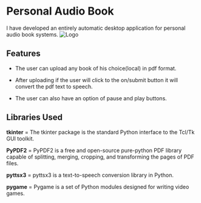 # Personal Audio Book 

I have developed an entirely automatic desktop application for personal audio book systems.
![Logo](https://www.clipartmax.com/png/full/63-633117_windows-computer-icon-with-text-to-speech-speech-synthesis.png)


## Features

- The user can upload any book of his choice(local) in pdf format.

- After uploading if the user will click to the on/submit button it will convert the pdf text to speech.

- The user can also have an option of pause and play buttons.


## Libraries Used

**tkinter** = The tkinter package is the standard Python interface to the Tcl/Tk GUI toolkit.

**PyPDF2** = PyPDF2 is a free and open-source pure-python PDF library capable of splitting, merging, cropping, and transforming the pages of PDF files.

**pyttsx3** = pyttsx3 is a text-to-speech conversion library in Python.

**pygame** = Pygame is a set of Python modules designed for writing video games.
